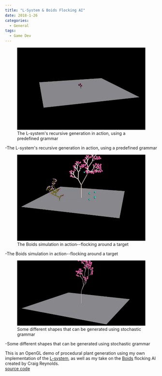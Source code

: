 ```yaml
---
title: "L-System & Boids Flocking AI"
date: 2018-1-26
categories:
  - General
tags:
  - Game Dev
---
```


<figure>
	<img src="https://raw.githubusercontent.com/ppieper/L-system-boids/master/screenshots/L-System.gif">
	<figcaption>The L-system's recursive generation in action, using a predefined grammar</figcaption>
</figure>

-The L-system's recursive generation in action, using a predefined grammar

<figure>
	<img src="https://raw.githubusercontent.com/ppieper/L-system-boids/master/screenshots/L-System-alternate-grammar-w-boids.gif">
	<figcaption>The Boids simulation in action--flocking around a target</figcaption>
</figure>

-The Boids simulation in action--flocking around a target

<figure>
	<img src="https://raw.githubusercontent.com/ppieper/L-system-boids/master/screenshots/L-System-stoch.gif">
	<figcaption>Some different shapes that can be generated using stochastic grammar</figcaption>
</figure>

-Some different shapes that can be generated using stochastic grammar

This is an OpenGL demo of procedural plant generation using my own implementation of the [L-system](https://en.wikipedia.org/wiki/L-system), as well as my take on the [Boids](https://en.wikipedia.org/wiki/Boids) flocking AI created by Craig Reynolds.  
[source code](https://github.com/ppieper/L-system-boids)